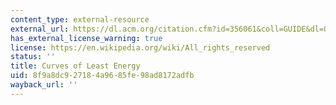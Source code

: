 ```yaml
---
content_type: external-resource
external_url: https://dl.acm.org/citation.cfm?id=356061&coll=GUIDE&dl=GUIDE
has_external_license_warning: true
license: https://en.wikipedia.org/wiki/All_rights_reserved
status: ''
title: Curves of Least Energy
uid: 8f9a8dc9-2718-4a96-85fe-98ad8172adfb
wayback_url: ''
---
```

